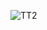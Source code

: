 ![TT2](https://user-images.githubusercontent.com/62429376/159022329-1a9f2e0b-90db-49fc-a410-9311b1813e3c.jpg)
